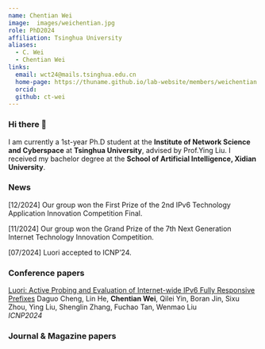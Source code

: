 ```yaml
---
name: Chentian Wei
image:  images/weichentian.jpg
role: PhD2024
affiliation: Tsinghua University
aliases:
  - C. Wei
  - Chentian Wei
links:
  email: wct24@mails.tsinghua.edu.cn
  home-page: https://thuname.github.io/lab-website/members/weichentian.html
  orcid: 
  github: ct-wei
---
```


### Hi there 👋
I am currently a 1st-year Ph.D student at the **Institute of Network Science and Cyberspace** at **Tsinghua University**, advised by Prof.Ying Liu. I received my bachelor degree at the **School of Artificial Intelligence, Xidian University**.


### News

[12/2024] Our group won the First Prize of the 2nd IPv6 Technology Application Innovation Competition Final.

[11/2024] Our group won the Grand Prize of the 7th Next Generation Internet Technology Innovation Competition.

[07/2024] Luori accepted to ICNP’24.


### Conference papers

[Luori: Active Probing and Evaluation of Internet-wide IPv6 Fully Responsive Prefixes]()
Daguo Cheng, Lin He, __Chentian Wei__, Qilei Yin, Boran Jin, Sixu Zhou, Ying Liu, Shenglin Zhang, Fuchao Tan, Wenmao Liu  
_ICNP2024_



### Journal & Magazine papers

